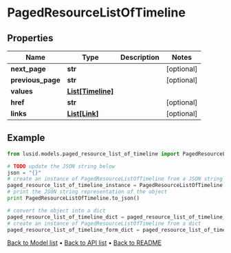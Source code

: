 # PagedResourceListOfTimeline


## Properties
Name | Type | Description | Notes
------------ | ------------- | ------------- | -------------
**next_page** | **str** |  | [optional] 
**previous_page** | **str** |  | [optional] 
**values** | [**List[Timeline]**](Timeline.md) |  | 
**href** | **str** |  | [optional] 
**links** | [**List[Link]**](Link.md) |  | [optional] 

## Example

```python
from lusid.models.paged_resource_list_of_timeline import PagedResourceListOfTimeline

# TODO update the JSON string below
json = "{}"
# create an instance of PagedResourceListOfTimeline from a JSON string
paged_resource_list_of_timeline_instance = PagedResourceListOfTimeline.from_json(json)
# print the JSON string representation of the object
print PagedResourceListOfTimeline.to_json()

# convert the object into a dict
paged_resource_list_of_timeline_dict = paged_resource_list_of_timeline_instance.to_dict()
# create an instance of PagedResourceListOfTimeline from a dict
paged_resource_list_of_timeline_form_dict = paged_resource_list_of_timeline.from_dict(paged_resource_list_of_timeline_dict)
```
[Back to Model list](../README.md#documentation-for-models) &#8226; [Back to API list](../README.md#documentation-for-api-endpoints) &#8226; [Back to README](../README.md)


